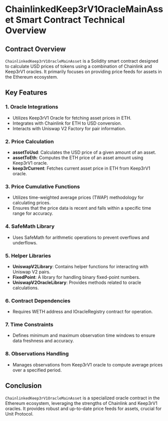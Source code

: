 # ChainlinkedKeep3rV1OracleMainAsset Smart Contract Technical Overview

## Contract Overview
`ChainlinkedKeep3rV1OracleMainAsset` is a Solidity smart contract designed to calculate USD prices of tokens using a combination of Chainlink and Keep3rV1 oracles. It primarily focuses on providing price feeds for assets in the Ethereum ecosystem.

## Key Features

### 1. Oracle Integrations
- Utilizes Keep3rV1 Oracle for fetching asset prices in ETH.
- Integrates with Chainlink for ETH to USD conversion.
- Interacts with Uniswap V2 Factory for pair information.

### 2. Price Calculation
- **assetToUsd**: Calculates the USD price of a given amount of an asset.
- **assetToEth**: Computes the ETH price of an asset amount using Keep3rV1 oracle.
- **keep3rCurrent**: Fetches current asset price in ETH from Keep3rV1 oracle.

### 3. Price Cumulative Functions
- Utilizes time-weighted average prices (TWAP) methodology for calculating prices.
- Ensures that the price data is recent and falls within a specific time range for accuracy.

### 4. SafeMath Library
- Uses SafeMath for arithmetic operations to prevent overflows and underflows.

### 5. Helper Libraries
- **UniswapV2Library**: Contains helper functions for interacting with Uniswap V2 pairs.
- **FixedPoint**: A library for handling binary fixed-point numbers.
- **UniswapV2OracleLibrary**: Provides methods related to oracle calculations.

### 6. Contract Dependencies
- Requires WETH address and IOracleRegistry contract for operation.

### 7. Time Constraints
- Defines minimum and maximum observation time windows to ensure data freshness and accuracy.

### 8. Observations Handling
- Manages observations from Keep3rV1 oracle to compute average prices over a specified period.

## Conclusion
`ChainlinkedKeep3rV1OracleMainAsset` is a specialized oracle contract in the Ethereum ecosystem, leveraging the strengths of Chainlink and Keep3rV1 oracles. It provides robust and up-to-date price feeds for assets, crucial for Unit Protocol.
